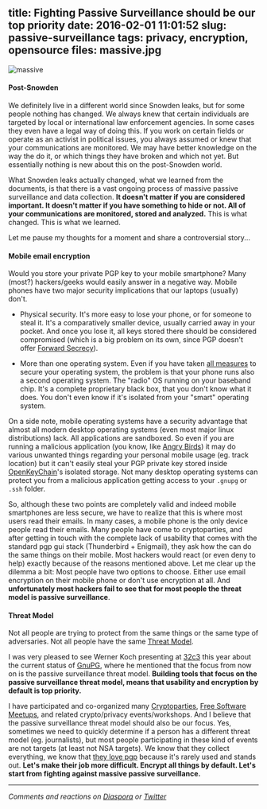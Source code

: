 title: Fighting Passive Surveillance should be our top priority
date: 2016-02-01 11:01:52
slug: passive-surveillance
tags: privacy, encryption, opensource
files: massive.jpg
---

![massive](massive.jpg)

#### **Post-Snowden**

We definitely live in a different world since Snowden leaks, but for some people nothing has changed. We always knew that certain individuals are targeted by local or international law enforcement agencies. In some cases they even have a legal way of doing this. If you work on certain fields or operate as an activist in political issues, you always assumed or knew that your communications are monitored. We may have better knowledge on the way the do it, or which things they have broken and which not yet. But essentially nothing is new about this on the post-Snowden world.

What Snowden leaks actually changed, what we learned from the documents, is that there is a vast ongoing process of massive passive surveillance and data collection. **It doesn't matter if you are considered important. It doesn't matter if you have something to hide or not. All of your communications are monitored, stored and analyzed.** This is what changed. This is what we learned.

Let me pause my thoughts for a moment and share a controversial story...

#### **Mobile email encryption**

Would you store your private PGP key to your mobile smartphone? Many (most?) hackers/geeks would easily answer in a negative way. Mobile phones have two major security implications that our laptops (usually) don't.

* Physical security. It's more easy to lose your phone, or for someone to steal it. It's a comparatively smaller device, usually carried away in your pocket. And once you lose it, all keys stored there should be considered compromised (which is a big problem on its own, since PGP doesn't offer [Forward Secrecy](https://en.wikipedia.org/wiki/Forward_secrecy)).

* More than one operating system. Even if you have taken [all measures](https://www.roussos.cc/2014/05/08/free-your-android/) to secure your operating system, the problem is that your phone runs also a second operating system. The "radio" OS running on your baseband chip. It's a complete proprietary black box, that you don't know what it does. You don't even know if it's isolated from your "smart" operating system.

On a side note, mobile operating systems have a security advantage that almost all modern desktop operating systems (even most major linux distributions) lack. All applications are sandboxed. So even if you are running a malicious application (you know, like [Angry Birds](http://www.theregister.co.uk/2014/01/27/leaking_smartphone_apps_nsa_gchq/)) it may do various unwanted things regarding your personal mobile usage (eg. track location) but it can't easily steal your PGP private key stored inside [OpenKeyChain](https://www.openkeychain.org/about/)'s isolated storage. Not many desktop operating systems can protect you from a malicious application getting access to your `.gnupg` or `.ssh` folder.

So, although these two points are completely valid and indeed mobile smartphones are less secure, we have to realize that this is where most users read their emails. In many cases, a mobile phone is the only device people read their emails. Many people have come to cryptoparties, and after getting in touch with the complete lack of usability that comes with the standard pgp gui stack (Thunderbird + Enigmail), they ask how the can do the same things on their mobile. Most hackers would react (or even deny to help) exactly because of the reasons mentioned above. Let me clear up the dilemma a bit: Most people have two options to choose. Either use email encryption on their mobile phone or don't use encryption at all. And **unfortunately most hackers fail to see that for most people the threat model is passive surveillance**.

#### **Threat Model**

Not all people are trying to protect from the same things or the same type of adversaries. Not all people have the same [Threat Model](https://ssd.eff.org/en/glossary/threat-model).

I was very pleased to see Werner Koch presenting at [32c3](https://events.ccc.de/congress/2015/wiki/Main_Page) this year about the current status of [GnuPG](https://gnupg.org/), where he mentioned that the focus from now on is the passive surveillance threat model. **Building tools that focus on the passive surveillance threat model, means that usability and encryption by default is top priority.**

I have participated and co-organized many [Cryptoparties](https://www.cryptoparty.in/athens), [Free Software Meetups](http://wiki.fsfe.org/groups/Athens), and related crypto/privacy events/workshops. And I believe that the passive surveillance threat model should also be our focus. Yes, sometimes we need to quickly determine if a person has a different threat model (eg. journalists), but most people participating in these kind of events are not targets (at least not NSA targets). We know that they collect everything, we know that [they love pgp](http://www.theregister.co.uk/2016/01/27/nsa_loves_it_when_you_use_pgp/) because it's rarely used and stands out. **Let's make their job more difficult. Encrypt all things by default. Let's start  from fighting against massive passive surveillance.**

<hr>

*Comments and reactions on [Diaspora](https://librenet.gr/posts/582762) or [Twitter](https://twitter.com/comzeradd/status/694082702815989760)*
